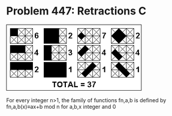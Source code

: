 # Problem 447: Retractions C

![problem](problem.gif)

For every integer n&gt;1, the family of functions fn,a,b is defined by
fn,a,b(x)≡ax+b mod n for a,b,x integer and 0